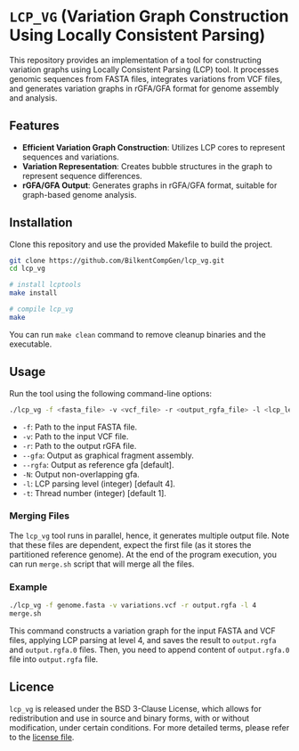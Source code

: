 # `LCP_VG` (Variation Graph Construction Using Locally Consistent Parsing)  

This repository provides an implementation of a tool for constructing variation graphs using Locally Consistent Parsing (LCP) tool. It processes genomic sequences from FASTA files, integrates variations from VCF files, and generates variation graphs in rGFA/GFA format for genome assembly and analysis.

## Features

- **Efficient Variation Graph Construction**: Utilizes LCP cores to represent sequences and variations.
- **Variation Representation**: Creates bubble structures in the graph to represent sequence differences.
- **rGFA/GFA Output**: Generates graphs in rGFA/GFA format, suitable for graph-based genome analysis.

## Installation

Clone this repository and use the provided Makefile to build the project.  

```sh
git clone https://github.com/BilkentCompGen/lcp_vg.git
cd lcp_vg

# install lcptools
make install

# compile lcp_vg
make
```

You can run `make clean` command to remove cleanup binaries and the executable.

## Usage

Run the tool using the following command-line options:

```sh
./lcp_vg -f <fasta_file> -v <vcf_file> -r <output_rgfa_file> -l <lcp_level> -t <thread_number>  [--rgfa | --gfa]
```

- `-f`: Path to the input FASTA file.
- `-v`: Path to the input VCF file.
- `-r`: Path to the output rGFA file.
- `--gfa`: Output as graphical fragment assembly.
- `--rgfa`: Output as reference gfa [default].
- `-N`: Output non-overlapping gfa.
- `-l`: LCP parsing level (integer) [default 4].
- `-t`: Thread number (integer) [default 1].

### Merging Files

The `lcp_vg` tool runs in parallel, hence, it generates multiple output file. Note that these files are dependent, expect the first file (as it stores the partitioned reference genome). At the end of the program execution, you can run `merge.sh` script that will merge all the files.

### Example

```sh
./lcp_vg -f genome.fasta -v variations.vcf -r output.rgfa -l 4
merge.sh
```

This command constructs a variation graph for the input FASTA and VCF files, applying LCP parsing at level 4, and saves the result to `output.rgfa` and `output.rgfa.0` files. Then, you need to append content of `output.rgfa.0` file into `output.rgfa` file.

## Licence

`lcp_vg` is released under the BSD 3-Clause License, which allows for redistribution and use in source and binary forms, with or without modification, under certain conditions. For more detailed terms, please refer to the [license file](https://github.com/BilkentCompGen/lcp_vg/blob/main/LICENSE).